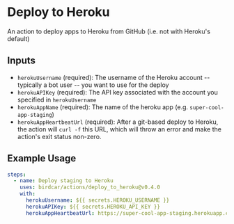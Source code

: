 # Deploy to Heroku

An action to deploy apps to Heroku from GitHub (i.e. not with Heroku's default)

## Inputs

- `herokuUsername` (required): The username of the Heroku account -- typically a bot user -- you want to use for the deploy
- `herokuAPIKey` (required): The API key associated with the account you specified in `herokuUsername`
- `herokuAppName` (required): The name of the heroku app (e.g. `super-cool-app-staging`)
- `herokuAppHeartbeatUrl` (required): After a git-based deploy to Heroku, the action will `curl -f` this URL, which will throw an error and make the action's exit status non-zero.

## Example Usage

```yaml
steps:
  - name: Deploy staging to Heroku
    uses: birdcar/actions/deploy_to_heroku@v0.4.0
    with:
      herokuUsername: ${{ secrets.HEROKU_USERNAME }}
      herokuAPIKey: ${{ secrets.HEROKU_API_KEY }}
      herokuAppHeartbeatUrl: https://super-cool-app-staging.herokuapp.com/up
```
